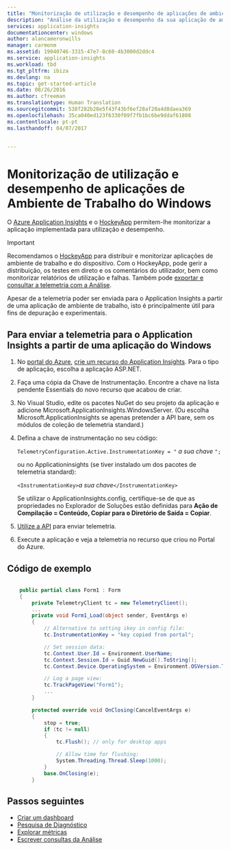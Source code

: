 ```yaml
---
title: "Monitorização de utilização e desempenho de aplicações de ambiente de trabalho do Windows"
description: "Análise da utilização e desempenho da sua aplicação de ambiente de trabalho do Windows com o HockeyApp e o Application Insights."
services: application-insights
documentationcenter: windows
author: alancameronwills
manager: carmonm
ms.assetid: 19040746-3315-47e7-8c60-4b3000d2ddc4
ms.service: application-insights
ms.workload: tbd
ms.tgt_pltfrm: ibiza
ms.devlang: na
ms.topic: get-started-article
ms.date: 08/26/2016
ms.author: cfreeman
ms.translationtype: Human Translation
ms.sourcegitcommit: 538f282b28e5f43f43bf6ef28af20a4d8daea369
ms.openlocfilehash: 35ca040ed123f6330f09f7fb1bc6be9ddaf61808
ms.contentlocale: pt-pt
ms.lasthandoff: 04/07/2017


---
```

# <a name="monitoring-usage-and-performance-in-windows-desktop-apps"></a>Monitorização de utilização e desempenho de aplicações de Ambiente de Trabalho do Windows


O [Azure Application Insights](app-insights-overview.md) e o [HockeyApp](https://hockeyapp.net) permitem-lhe monitorizar a aplicação implementada para utilização e desempenho.

> [!IMPORTANT]
> Recomendamos o [HockeyApp](https://hockeyapp.net) para distribuir e monitorizar aplicações de ambiente de trabalho e do dispositivo. Com o HockeyApp, pode gerir a distribuição, os testes em direto e os comentários do utilizador, bem como monitorizar relatórios de utilização e falhas. Também pode [exportar e consultar a telemetria com a Análise](app-insights-hockeyapp-bridge-app.md).
> 
> Apesar de a telemetria poder ser enviada para o Application Insights a partir de uma aplicação de ambiente de trabalho, isto é principalmente útil para fins de depuração e experimentais.
> 
> 

## <a name="to-send-telemetry-to-application-insights-from-a-windows-application"></a>Para enviar a telemetria para o Application Insights a partir de uma aplicação do Windows
1. No [portal do Azure](https://portal.azure.com), [crie um recurso do Application Insights](app-insights-create-new-resource.md). Para o tipo de aplicação, escolha a aplicação ASP.NET.
2. Faça uma cópia da Chave de Instrumentação. Encontre a chave na lista pendente Essentials do novo recurso que acabou de criar. 
3. No Visual Studio, edite os pacotes NuGet do seu projeto da aplicação e adicione Microsoft.ApplicationInsights.WindowsServer. (Ou escolha Microsoft.ApplicationInsights se apenas pretender a API bare, sem os módulos de coleção de telemetria standard.)
4. Defina a chave de instrumentação no seu código:
   
    `TelemetryConfiguration.Active.InstrumentationKey = "` *a sua chave* `";` 
   
    ou no Applicationinsights (se tiver instalado um dos pacotes de telemetria standard):
   
    `<InstrumentationKey>`*a sua chave*`</InstrumentationKey>` 
   
    Se utilizar o ApplicationInsights.config, certifique-se de que as propriedades no Explorador de Soluções estão definidas para **Ação de Compilação = Conteúdo, Copiar para o Diretório de Saída = Copiar**.
5. [Utilize a API](app-insights-api-custom-events-metrics.md) para enviar telemetria.
6. Execute a aplicação e veja a telemetria no recurso que criou no Portal do Azure.

## <a name="telemetry"></a>Código de exemplo
```C#

    public partial class Form1 : Form
    {
        private TelemetryClient tc = new TelemetryClient();
        ...
        private void Form1_Load(object sender, EventArgs e)
        {
            // Alternative to setting ikey in config file:
            tc.InstrumentationKey = "key copied from portal";

            // Set session data:
            tc.Context.User.Id = Environment.UserName;
            tc.Context.Session.Id = Guid.NewGuid().ToString();
            tc.Context.Device.OperatingSystem = Environment.OSVersion.ToString();

            // Log a page view:
            tc.TrackPageView("Form1");
            ...
        }

        protected override void OnClosing(CancelEventArgs e)
        {
            stop = true;
            if (tc != null)
            {
                tc.Flush(); // only for desktop apps

                // Allow time for flushing:
                System.Threading.Thread.Sleep(1000);
            }
            base.OnClosing(e);
        }

```

## <a name="next-steps"></a>Passos seguintes
* [Criar um dashboard](app-insights-dashboards.md)
* [Pesquisa de Diagnóstico](app-insights-diagnostic-search.md)
* [Explorar métricas](app-insights-metrics-explorer.md)
* [Escrever consultas da Análise](app-insights-analytics.md)


